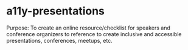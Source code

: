 # a11y-presentations
Purpose: To create an online resource/checklist for speakers and conference organizers to reference to create inclusive and accessible presentations, conferences, meetups, etc. 
